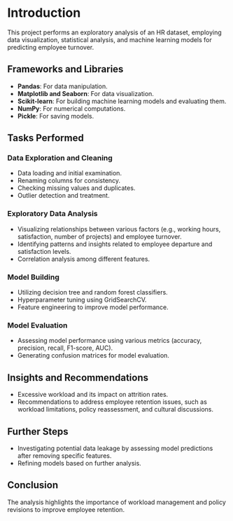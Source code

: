 # Introduction
This project performs an exploratory analysis of an HR dataset, employing data visualization, statistical analysis, and machine learning models for predicting employee turnover.

## Frameworks and Libraries
- **Pandas**: For data manipulation.
- **Matplotlib and Seaborn**: For data visualization.
- **Scikit-learn**: For building machine learning models and evaluating them.
- **NumPy**: For numerical computations.
- **Pickle**: For saving models.

## Tasks Performed

### Data Exploration and Cleaning
- Data loading and initial examination.
- Renaming columns for consistency.
- Checking missing values and duplicates.
- Outlier detection and treatment.

### Exploratory Data Analysis
- Visualizing relationships between various factors (e.g., working hours, satisfaction, number of projects) and employee turnover.
- Identifying patterns and insights related to employee departure and satisfaction levels.
- Correlation analysis among different features.

### Model Building
- Utilizing decision tree and random forest classifiers.
- Hyperparameter tuning using GridSearchCV.
- Feature engineering to improve model performance.

### Model Evaluation
- Assessing model performance using various metrics (accuracy, precision, recall, F1-score, AUC).
- Generating confusion matrices for model evaluation.

## Insights and Recommendations
- Excessive workload and its impact on attrition rates.
- Recommendations to address employee retention issues, such as workload limitations, policy reassessment, and cultural discussions.

## Further Steps
- Investigating potential data leakage by assessing model predictions after removing specific features.
- Refining models based on further analysis.

## Conclusion
The analysis highlights the importance of workload management and policy revisions to improve employee retention.

